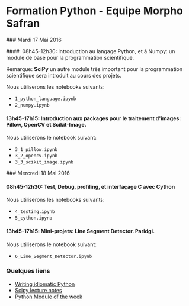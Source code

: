 # Formation Python - Equipe Morpho Safran


### Mardi 17 Mai 2016 

####  08h45-12h30: Introduction au langage Python, et à Numpy: un module de base pour la programmation scientifique.  
  
Remarque: **SciPy** un autre module très important pour la programmation scientifique sera introduit au cours des projets.  

Nous utiliserons les notebooks suivants:  
* `1_python_language.ipynb`    
* `2_numpy.ipynb`  

#### 13h45-17h15: Introduction aux packages pour le traitement d'images: Pillow, OpenCV et Scikit-Image.  

Nous utiliserons le notebook suivant:  
* `3_1_pillow.ipynb`    
* `3_2_opencv.ipynb`    
* `3_3_scikit_image.ipynb`    

### Mercredi 18 Mai 2016 

#### 08h45-12h30: Test, Debug, profiling, et interfaçage C avec Cython   

Nous utiliserons les notebooks suivants:
* `4_testing.ipynb`  
* `5_cython.ipynb`  

#### 13h45-17h15: Mini-projets: Line Segment Detector. Paridgi.

Nous utiliserons le notebook suivant:  
* `6_Line_Segment_Detector.ipynb`    


### Quelques liens 

* [Writing idiomatic Python](https://jeffknupp.com/)  
* [Scipy lecture notes](http://www.scipy-lectures.org/)  
* [Python Module of the week](https://pymotw.com/)
